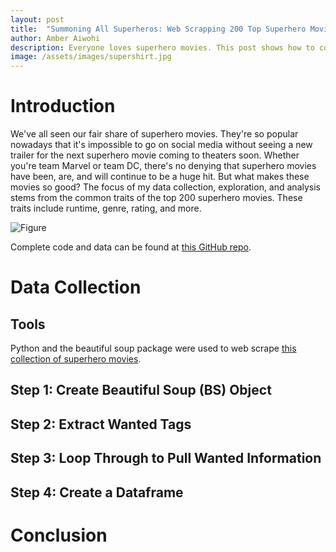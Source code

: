 ```yaml
---
layout: post
title:  "Summoning All Superheros: Web Scrapping 200 Top Superhero Movies"
author: Amber Aiwohi
description: Everyone loves superhero movies. This post shows how to collet data about the top 200 superhero movies of all time by web scrapping. 
image: /assets/images/supershirt.jpg
---
```

# Introduction
We've all seen our fair share of superhero movies. They're so popular nowadays that it's impossible to go on social media without seeing a new trailer for the next superhero movie coming to theaters soon. Whether you're team Marvel or team DC, there's no denying that superhero movies have been, are, and will continue to be a huge hit. But what makes these movies so good? The focus of my data collection, exploration, and analysis stems from the common traits of the top 200 superhero movies. These traits include runtime, genre, rating, and more. 

![Figure](https://github.com/AmberAiwohi/my386blog/raw/main/assets/images/supercomic.jpg)

Complete code and data can be found at [this GitHub repo](https://github.com/AmberAiwohi/superheros).

# Data Collection
## Tools
Python and the beautiful soup package were used to web scrape [this collection of superhero movies](https://www.imdb.com/list/ls074940992/?sort=list_order,asc&st_dt=&mode=detail&page=1).

## Step 1: Create Beautiful Soup (BS) Object

## Step 2: Extract Wanted Tags

## Step 3: Loop Through to Pull Wanted Information

## Step 4: Create a Dataframe


# Conclusion
